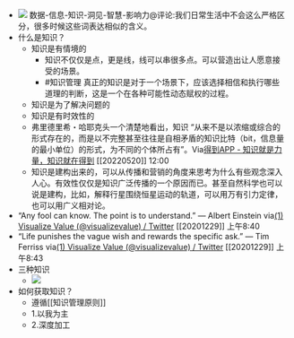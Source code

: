- ![](https://firebasestorage.googleapis.com/v0/b/firescript-577a2.appspot.com/o/imgs%2Fapp%2Fxinyiheng%2FlPGCRWUSTj.png?alt=media&token=5dd3e368-868e-45f0-8c35-f169530105e8) 数据-信息-知识-洞见-智慧-影响力@评论:我们日常生活中不会这么严格区分，很多时候这些词表达相似的含义。
- 什么是知识？
    - 知识是有情境的
        - 知识不仅仅是点，更是线，线可以串很多点。可以营造出让人愿意接受的场景。
        - #知识管理 真正的知识是对于一个场景下，应该选择相信和执行哪些道理的判断，这是一个在各种可能性动态赋权的过程。
    - 知识是为了解决问题的
    - 知识是有时效性的
    - 弗里德里希・哈耶克头一个清楚地看出，知识 “从来不是以浓缩或综合的形式存在的，而是以不完整甚至往往是自相矛盾的知识比特（bit，信息量的最小单位）的形式，为不同的个体所占有”。Via[得到APP - 知识就是力量，知识就在得到](https://www.dedao.cn/knowledge/note/detail?id=q5bw6jAgEnwPQawMZmGGE84rdZ0kom) [[20220520]] 12:00
    - 知识是建构出来的，可以从传播和营销的角度来思考为什么有些观念深入人心。有效性仅仅是知识广泛传播的一个原因而已。甚至自然科学也可以说是建构，比如，解释行星围绕恒星运动的轨道，可以用万有引力定律，也可以用广义相对论。
- “Any fool can know. The point is to understand.” — Albert Einstein
  via[(1) Visualize Value (@visualizevalue) / Twitter](https://twitter.com/visualizevalue)
  [[20201229]] 上午8:40
- “Life punishes the vague wish and rewards the specific ask.” — Tim Ferriss
  via[(1) Visualize Value (@visualizevalue) / Twitter](https://twitter.com/visualizevalue)
  [[20201229]] 上午8:43
- 三种知识
    - ![](https://firebasestorage.googleapis.com/v0/b/firescript-577a2.appspot.com/o/imgs%2Fapp%2Fxinyiheng%2FWLf4ctlopH.png?alt=media&token=84f45a7c-316c-4197-9814-9088b76f8b57)
- 如何获取知识？
    - 遵循[[知识管理原则]]
    - 1.以我为主
    - 2.深度加工
